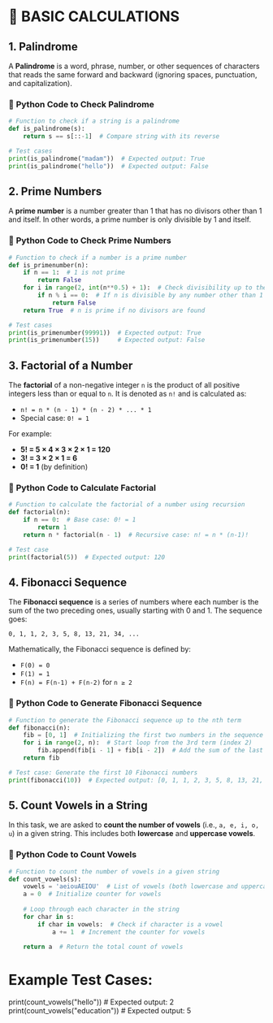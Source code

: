 # 🧮 **BASIC CALCULATIONS**

## 1. **Palindrome**

A **Palindrome** is a word, phrase, number, or other sequences of characters that reads the same forward and backward (ignoring spaces, punctuation, and capitalization). 

### 📝 **Python Code to Check Palindrome**

```python
# Function to check if a string is a palindrome
def is_palindrome(s):
    return s == s[::-1]  # Compare string with its reverse

# Test cases
print(is_palindrome("madam"))  # Expected output: True
print(is_palindrome("hello"))  # Expected output: False
```


## 2. **Prime Numbers**

A **prime number** is a number greater than 1 that has no divisors other than 1 and itself. In other words, a prime number is only divisible by 1 and itself.

### 📝 **Python Code to Check Prime Numbers**

```python
# Function to check if a number is a prime number
def is_primenumber(n):
    if n == 1:  # 1 is not prime
        return False
    for i in range(2, int(n**0.5) + 1):  # Check divisibility up to the square root of n
        if n % i == 0:  # If n is divisible by any number other than 1 and itself
            return False
    return True  # n is prime if no divisors are found

# Test cases
print(is_primenumber(99991))  # Expected output: True
print(is_primenumber(15))     # Expected output: False
```


## 3. **Factorial of a Number**

The **factorial** of a non-negative integer `n` is the product of all positive integers less than or equal to `n`. It is denoted as `n!` and is calculated as:

- `n! = n * (n - 1) * (n - 2) * ... * 1`
- Special case: `0! = 1`

For example:
- **5! = 5 × 4 × 3 × 2 × 1 = 120**
- **3! = 3 × 2 × 1 = 6**
- **0! = 1** (by definition)

### 📝 **Python Code to Calculate Factorial**

```python
# Function to calculate the factorial of a number using recursion
def factorial(n):
    if n == 0:  # Base case: 0! = 1
        return 1
    return n * factorial(n - 1)  # Recursive case: n! = n * (n-1)!

# Test case
print(factorial(5))  # Expected output: 120
```

## 4. **Fibonacci Sequence**

The **Fibonacci sequence** is a series of numbers where each number is the sum of the two preceding ones, usually starting with 0 and 1. The sequence goes:

`0, 1, 1, 2, 3, 5, 8, 13, 21, 34, ...`

Mathematically, the Fibonacci sequence is defined by:

- `F(0) = 0`
- `F(1) = 1`
- `F(n) = F(n-1) + F(n-2)` for `n ≥ 2`

### 📝 **Python Code to Generate Fibonacci Sequence**

```python
# Function to generate the Fibonacci sequence up to the nth term
def fibonacci(n):
    fib = [0, 1]  # Initializing the first two numbers in the sequence
    for i in range(2, n):  # Start loop from the 3rd term (index 2)
        fib.append(fib[i - 1] + fib[i - 2])  # Add the sum of the last two terms
    return fib

# Test case: Generate the first 10 Fibonacci numbers
print(fibonacci(10))  # Expected output: [0, 1, 1, 2, 3, 5, 8, 13, 21, 34]
```


## 5. **Count Vowels in a String**

In this task, we are asked to **count the number of vowels** (i.e., `a, e, i, o, u`) in a given string. This includes both **lowercase** and **uppercase vowels**.

### 📝 **Python Code to Count Vowels**

```python
# Function to count the number of vowels in a given string
def count_vowels(s):
    vowels = 'aeiouAEIOU'  # List of vowels (both lowercase and uppercase)
    a = 0  # Initialize counter for vowels
    
    # Loop through each character in the string
    for char in s:
        if char in vowels:  # Check if character is a vowel
            a += 1  # Increment the counter for vowels
            
    return a  # Return the total count of vowels
```

# Example Test Cases:
print(count_vowels("hello"))       # Expected output: 2
print(count_vowels("education"))   # Expected output: 5



